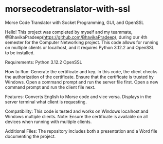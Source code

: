 # morsecodetranslator-with-ssl
Morse Code Translator with Socket Programming, GUI, and OpenSSL

Hello! This project was completed by myself and my teammate, @BhavikaPradeep(https://github.com/BhavikaPradeep), during our 4th semester for the Computer Networking project. This code allows for running on multiple clients or localhost, and it requires Python 3.12.2 and OpenSSL to be installed.

Requirements:
Python 3.12.2
OpenSSL

How to Run:
Generate the certificate and key. In this code, the client checks the authorization of the certificate. 
Ensure that the certificate is trusted by Windows.
Open a command prompt and run the server file first.
Open a new command prompt and run the client file next.

Features:
Converts English to Morse code and vice versa.
Displays in the server terminal what client is requesting.

Compatibility:
This code is tested and works on Windows localhost and Windows multiple clients.
Note: Ensure the certificate is available on all devices when running with multiple clients.

Additional Files:
The repository includes both a presentation and a Word file documenting the project.
